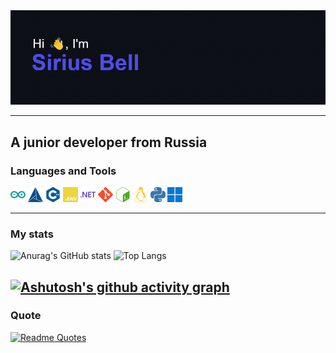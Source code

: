 <div id="header" align="center">
    <img src="header.png" alt="Header image here">
</div>

---

## A junior developer from Russia

### Languages and Tools

<div id="Skills" align="left">
    <img src="imgs/arduino.svg" alt="Skills here" height=24 width=24>
    <img src="imgs/cmake.svg" alt="Skills here" height=24 width=24>
    <img src="imgs/cplusplus.svg" alt="Skills here" height=24 width=24>
    <img src="imgs/dotenv.svg" alt="Skills here" height=24 width=24>
    <img src="imgs/dotnet.svg" alt="Skills here" height=24 width=24>
    <img src="imgs/git.svg" alt="Skills here" height=24 width=24>
    <img src="imgs/gnubash.svg" alt="Skills here" height=24 width=24>
    <img src="imgs/linux.svg" alt="Skills here" height=24 width=24>
    <img src="imgs/python.svg" alt="Skills here" height=24 width=24>
    <img src="imgs/windows11.svg" alt="Skills here" height=24 width=24>
</div>

---

### My stats

![Anurag's GitHub stats](https://github-readme-stats.vercel.app/api?username=Sirius-Bell&show_icons=true&theme=transparent)
![Top Langs](https://github-readme-stats.vercel.app/api/top-langs/?username=Sirius-Bell&layout=compact&theme=transparent)

[![Ashutosh's github activity graph](https://github-readme-activity-graph.vercel.app/graph?username=Sirius-Bell&theme=react-dark)](https://github.com/ashutosh00710/github-readme-activity-graph)
---

### Quote

[![Readme Quotes](https://quotes-github-readme.vercel.app/api?type=horizontal&theme=nord)](https://github.com/piyushsuthar/github-readme-quotes)